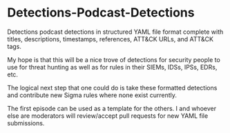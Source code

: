 # Detections-Podcast-Detections
Detections podcast detections in structured YAML file format complete with titles, descriptions, timestamps, references, ATT&CK URLs, and ATT&CK tags.

My hope is that this will be a nice trove of detections for security people to use for threat hunting as well as for rules in their SIEMs, IDSs, IPSs, EDRs, etc.

The logical next step that one could do is take these formatted detections and contribute new Sigma rules where none exist currently.

The first episode can be used as a template for the others. I and whoever else are moderators will review/accept pull requests for new YAML file submissions.